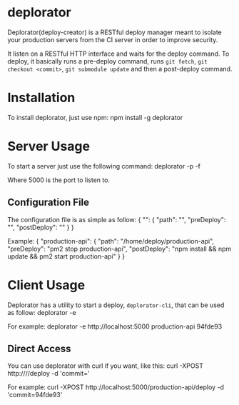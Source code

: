 deplorator
==========

Deplorator(deploy-creator) is a RESTful deploy manager meant to isolate your production servers from the CI server in order to improve security.

It listen on a RESTful HTTP interface and waits for the deploy command.
To deploy, it basically runs a pre-deploy command, runs `git fetch`, `git checkout <commit>`, `git submodule update` and then a post-deploy command.

Installation
============

To install deplorator, just use npm:
    npm install -g deplorator

Server Usage
============

To start a server just use the following command:
    deplorator -p <port> -f <config file>

Where 5000 is the port to listen to.

Configuration File
------------------

The configuration file is as simple as follow:
	{
		"<configuration-name>": {
			"path": "<local git repo path>",
			"preDeploy": "<command to be executed before the deploy>",
			"postDeploy": "<command to be executed after the deploy>"
		}
	}

Example:
	{
		"production-api": {
			"path": "/home/deploy/production-api",
			"preDeploy": "pm2 stop production-api",
			"postDeploy": "npm install && npm update && pm2 start production-api"
		}
	}

Client Usage
============

Deplorator has a utility to start a deploy, `deplorator-cli`, that can be used as follow:
    deplorator -e <endpoint> <configuration> <commit>

For example:
	deplorator -e http://localhost:5000 production-api 94fde93

Direct Access
-------------

You can use deplorator with curl if you want, like this:
	curl -XPOST http://<endpoint>/<config>/deploy -d 'commit=<commit sha>'

For example:
	curl -XPOST http://localhost:5000/production-api/deploy -d 'commit=94fde93'

